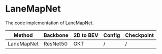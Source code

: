 # LaneMapNet
The code implementation of LaneMapNet.

| Method | Backbone | 2D to BEV | Config | Checkpoint |
| ------ | ------- |  -------- | -------- | -------- |
| LaneMapNet | ResNet50 | GKT | / | / |
